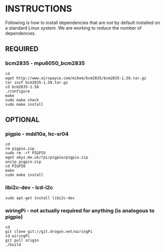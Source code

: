 # INSTRUCTIONS
Following is how to install dependencies that are not by default installed on a standard Linux system. We are working to reduce the number of dependencies.


## REQUIRED

### bcm2835 - mpu6050_bcm2835

```
cd
wget http://www.airspayce.com/mikem/bcm2835/bcm2835-1.58.tar.gz
tar zxvf bcm2835-1.58.tar.gz
cd bcm2835-1.58
./configure
make
sudo make check
sudo make install
```

## OPTIONAL

### pigpio - mdd10a, hc-sr04

```
cd
rm pigpio.zip
sudo rm -rf PIGPIO
wget abyz.me.uk/rpi/pigpio/pigpio.zip
unzip pigpio.zip
cd PIGPIO
make
sudo make install
```

### libi2c-dev - lcd-i2c
```
sudo apt-get install libi2c-dev
```


### wiringPi - not actually required for anything (is analogous to pigpio)

```
cd
git clone git://git.drogon.net/wiringPi
cd wiringPi
git pull origin
./build
```
